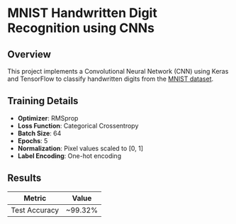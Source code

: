 # MNIST Handwritten Digit Recognition using CNNs

## Overview

This project implements a Convolutional Neural Network (CNN) using Keras and TensorFlow to classify handwritten digits from the [MNIST dataset](http://yann.lecun.com/exdb/mnist/).  

## Training Details

- **Optimizer**: RMSprop
- **Loss Function**: Categorical Crossentropy
- **Batch Size**: 64
- **Epochs**: 5
- **Normalization**: Pixel values scaled to [0, 1]
- **Label Encoding**: One-hot encoding

## Results

| Metric           | Value      |
|------------------|------------|
| Test Accuracy    | ~99.32%    |

